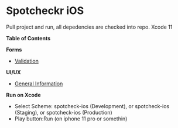 # Spotcheckr iOS

Pull project and run, all depedencies are checked into repo.
Xcode 11

**Table of Contents**

**Forms**
- [Validation](docs/form_validation.md)

**UI/UX**
- [General Information](docs/ui_ux.md)

**Run on Xcode**
- Select Scheme: spotcheck-ios (Development), or spotcheck-ios (Staging), or spotcheck-ios (Production)
- Play button:Run (on iphone 11 pro or somethin)